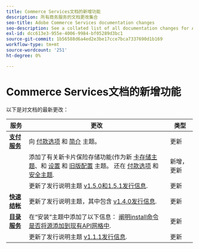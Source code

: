 ```yaml
---
title: Commerce Services文档的新增功能
description: 所有商务服务的文档更改集合
seo-title: Adobe Commerce Services documentation changes
seo-description: See a collated list of all documentation changes for Adobe Commerce Services and integration services.
exl-id: dcc613e3-955e-4006-9984-bf05289d3bc1
source-git-commit: 1b56588d6a4ed2e3be17cce7bca7337690d1b169
workflow-type: tm+mt
source-wordcount: '251'
ht-degree: 0%

---
```


# Commerce Services文档的新增功能

以下是对文档的最新更改：

| 服务 | 更改 | 类型 |
|  ---  |  ---  |  ---  |
| [**支付服务**](https://experienceleague.adobe.com/docs/commerce-merchant-services/payment-services/guide-overview.html) | 向 [付款选项](https://experienceleague.adobe.com/docs/commerce-merchant-services/payment-services/payments-checkout/payments-options.html#credit-card-fields) 和 [简介](https://experienceleague.adobe.com/docs/commerce-merchant-services/payment-services/overview.html#features) 主题。<!--integration branch --> | 更新 |
|  | 添加了有关新卡片保险存储功能(作为新 [卡存储主题](https://experienceleague.adobe.com/docs/commerce-merchant-services/payment-services/payments-checkout/vaulting.html#payments-checkout)、和 [设置](https://experienceleague.adobe.com/docs/commerce-merchant-services/payment-services/configure/settings.html#card-vaulting) 和 [旧版配置](https://experienceleague.adobe.com/docs/commerce-merchant-services/payment-services/configure/configure-admin.html#configure-credit-card-fields) 主题。 还在 [付款选项](https://experienceleague.adobe.com/docs/commerce-merchant-services/payment-services/payments-checkout/payments-options.html#credit-card-vaulting) 和 [安全主题](https://experienceleague.adobe.com/docs/commerce-merchant-services/payment-services/security.html#card-vaulting). | 新增，更新 |
|  | 更新了发行说明主题 [v1.5.0和1.5.1发行信息](https://experienceleague.adobe.com/docs/commerce-merchant-services/payment-services/release-notes.html#v1.5.1). | 更新 |
| [**快速结帐**](https://experienceleague.adobe.com/docs/commerce-merchant-services/quick-checkout/overview.html) | 更新了发行说明主题，其中包含 [v1.4.0发行信息](https://experienceleague.adobe.com/docs/commerce-merchant-services/quick-checkout/release-notes.html?lang=en#v1.4.0).<!-- BOLT-480 --> | 更新 |
| [**目录服务**](https://experienceleague.adobe.com/docs/commerce-merchant-services/quick-checkout/overview.html) | 在“安装”主题中添加了以下信息： [阐明install命令是否将源添加到现有API网格中](https://experienceleague.adobe.com/docs/commerce-merchant-services/catalog-service/installation.html#configure-catalog-export).<!-- xx --> | 更新 |
|  | 更新了发行说明主题 [v1.1.1发行信息](https://experienceleague.adobe.com/docs/commerce-merchant-services/catalog-service/release-notes.html#v1.1-release). | 更新 |
